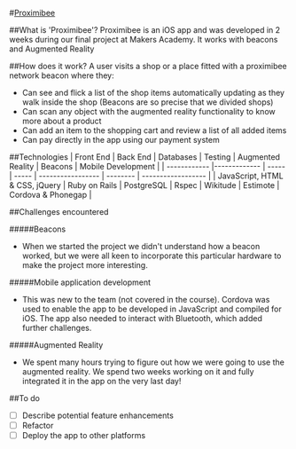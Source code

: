 #[Proximibee](http://proximibee.herokuapp.com)

##What is 'Proximibee'?
Proximibee is an iOS app and was developed in 2 weeks during our final project at Makers Academy. It works with beacons and Augmented Reality

##How does it work?
A user visits a shop or a place fitted with a proximibee network beacon where they:
- Can see and flick a list of the shop items automatically updating as they walk inside the shop (Beacons are so precise that we divided shops)
- Can scan any object with the augmented reality functionality to know more about a product
- Can add an item to the shopping cart and review a list of all added items
- Can pay directly in the app using our payment system

##Technologies
| Front End                       | Back End      | Databases    | Testing | Augmented Reality | Beacons  | Mobile Development |
| ------------                    |-------------  | -----        | -----   | ----------------- | -------- | ------------------ |
| JavaScript, HTML & CSS, jQuery  | Ruby on Rails | PostgreSQL   | Rspec   | Wikitude          | Estimote | Cordova & Phonegap |


##Challenges encountered

#####Beacons
- When we started the project we didn't understand how a beacon worked, but we were all keen to incorporate this particular hardware to make the project more interesting.

#####Mobile application development
- This was new to the team (not covered in the course). Cordova was used to enable the app to be developed in JavaScript and compiled for iOS. The app also needed to interact with Bluetooth, which added further challenges.

#####Augmented Reality
- We spent many hours trying to figure out how we were going to use the augmented reality. We spend two weeks working on it and fully integrated it in the app on the very last day!

##To do
- [ ] Describe potential feature enhancements
- [ ] Refactor
- [ ] Deploy the app to other platforms
